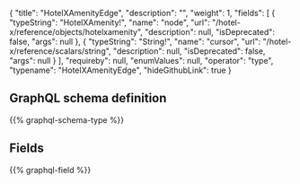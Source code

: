 {
  "title": "HotelXAmenityEdge",
  "description": "",
  "weight": 1,
  "fields": [
    {
      "typeString": "HotelXAmenity!",
      "name": "node",
      "url": "/hotel-x/reference/objects/hotelxamenity",
      "description": null,
      "isDeprecated": false,
      "args": null
    },
    {
      "typeString": "String!",
      "name": "cursor",
      "url": "/hotel-x/reference/scalars/string",
      "description": null,
      "isDeprecated": false,
      "args": null
    }
  ],
  "requireby": null,
  "enumValues": null,
  "operator": "type",
  "typename": "HotelXAmenityEdge",
  "hideGithubLink": true
}
## GraphQL schema definition

{{% graphql-schema-type %}}

## Fields

{{% graphql-field %}}
